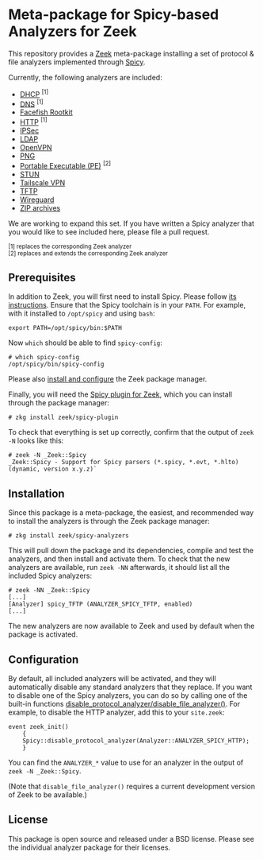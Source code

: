 
# Meta-package for Spicy-based Analyzers for Zeek

This repository provides a [Zeek](https://github.com/zeek/zeek) meta-package
installing a set of protocol & file analyzers implemented through
[Spicy](https://github.com/zeek/spicy).

Currently, the following analyzers are included:

- [DHCP](https://github.com/zeek/spicy-dhcp) <sup>[1]</sup>
- [DNS](https://github.com/zeek/spicy-dns) <sup>[1]</sup>
- [Facefish Rootkit](https://github.com/zeek/spicy-analyzers/tree/main/analyzer/facefish_rootkit)
- [HTTP](https://github.com/zeek/spicy-http) <sup>[1]</sup>
- [IPSec](http://github.com/corelight/zeek-spicy-ipsec)
- [LDAP](http://github.com/zeek/spicy-ldap)
- [OpenVPN](http://github.com/corelight/zeek-spicy-openvpn)
- [PNG](https://github.com/zeek/spicy-png)
- [Portable Executable (PE)](https://github.com/zeek/spicy-pe) <sup>[2]</sup>
- [STUN](http://github.com/corelight/zeek-spicy-stun)
- [Tailscale VPN](http://github.com/corelight/zeek-spicy-wireguard)
- [TFTP](https://github.com/zeek/spicy-tftp)
- [Wireguard](http://github.com/corelight/zeek-spicy-wireguard)
- [ZIP archives](https://github.com/zeek/spicy-zip)

We are working to expand this set. If you have written a Spicy
analyzer that you would like to see included here, please file a pull
request.

<sup>[1] replaces the corresponding Zeek analyzer</sup>\
<sup>[2] replaces and extends the corresponding Zeek analyzer</sup>

## Prerequisites

In addition to Zeek, you will first need to install Spicy. Please
follow [its instructions](https://docs.zeek.org/projects/spicy/en/latest/installation.html).
Ensure that the Spicy toolchain is in your ``PATH``. For example, with
it installed to `/opt/spicy` and using `bash`:

    export PATH=/opt/spicy/bin:$PATH

Now `which` should be able to find `spicy-config`:

    # which spicy-config
    /opt/spicy/bin/spicy-config

Please also [install and configure](https://docs.zeek.org/projects/package-manager/en/stable/quickstart.html)
the Zeek package manager.

Finally, you will need the [Spicy plugin for
Zeek](https://github.com/zeek/spicy-plugin), which you can install
through the package manager:

    # zkg install zeek/spicy-plugin

To check that everything is set up correctly, confirm that the output of
`zeek -N` looks like this:

    # zeek -N _Zeek::Spicy
    _Zeek::Spicy - Support for Spicy parsers (*.spicy, *.evt, *.hlto) (dynamic, version x.y.z)`

## Installation

Since this package is a meta-package, the easiest, and recommended way to
install the analyzers is through the Zeek package manager:

    # zkg install zeek/spicy-analyzers

This will pull down the package and its dependencies, compile and test the
analyzers, and then install and activate them. To check that the new analyzers are
available, run `zeek -NN` afterwards, it should list all the included
Spicy analyzers:

    # zeek -NN _Zeek::Spicy
    [...]
    [Analyzer] spicy_TFTP (ANALYZER_SPICY_TFTP, enabled)
    [...]

The new analyzers are now available to Zeek and used by default when
the package is activated.

## Configuration

By default, all included analyzers will be activated, and they will
automatically disable any standard analyzers that they replace. If you
want to disable one of the Spicy analyzers, you can do so by calling
one of the built-in functions
[disable_protocol_analyzer/disable_file_analyzer()](https://docs.zeek.org/projects/spicy/en/latest/zeek.html#functions).
For example, to disable the HTTP analyzer, add this to your
`site.zeek`:

```.zeek
event zeek_init()
    {
    Spicy::disable_protocol_analyzer(Analyzer::ANALYZER_SPICY_HTTP);
    }
```

You can find the `ANALYZER_*` value to use for an analyzer in the
output of `zeek -N _Zeek::Spicy`.

(Note that `disable_file_analyzer()` requires a current development
version of Zeek to be available.)

## License

This package is open source and released under a BSD license. Please see the
individual analyzer package for their licenses.
